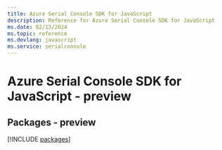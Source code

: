 ```yaml
---
title: Azure Serial Console SDK for JavaScript
description: Reference for Azure Serial Console SDK for JavaScript
ms.date: 02/13/2024
ms.topic: reference
ms.devlang: javascript
ms.service: serialconsole
---
```

# Azure Serial Console SDK for JavaScript - preview
## Packages - preview
[!INCLUDE [packages](serial-console-index.md)]